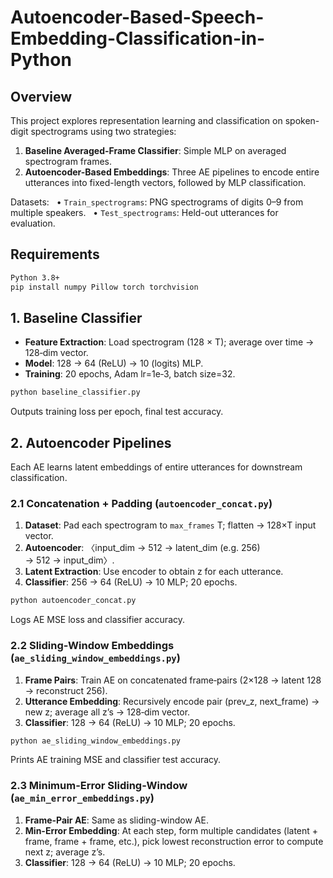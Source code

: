 # Autoencoder-Based-Speech-Embedding-Classification-in-Python

## Overview

This project explores representation learning and classification on spoken-digit spectrograms using two strategies:

1. **Baseline Averaged-Frame Classifier**: Simple MLP on averaged spectrogram frames.
2. **Autoencoder-Based Embeddings**: Three AE pipelines to encode entire utterances into fixed-length vectors, followed by MLP classification.

Datasets:
  • `Train_spectrograms`: PNG spectrograms of digits 0–9 from multiple speakers.
  • `Test_spectrograms`: Held-out utterances for evaluation.

## Requirements

```bash
Python 3.8+
pip install numpy Pillow torch torchvision
```

## 1. Baseline Classifier

* **Feature Extraction**: Load spectrogram (128 × T); average over time → 128‑dim vector.
* **Model**: 128 → 64 (ReLU) → 10 (logits) MLP.
* **Training**: 20 epochs, Adam lr=1e‑3, batch size=32.

```bash
python baseline_classifier.py
```

Outputs training loss per epoch, final test accuracy.

## 2. Autoencoder Pipelines

Each AE learns latent embeddings of entire utterances for downstream classification.

### 2.1 Concatenation + Padding (`autoencoder_concat.py`)

1. **Dataset**: Pad each spectrogram to `max_frames` T; flatten → 128×T input vector.
2. **Autoencoder**: 〈input\_dim → 512 → latent\_dim (e.g. 256) → 512 → input\_dim〉.
3. **Latent Extraction**: Use encoder to obtain z for each utterance.
4. **Classifier**: 256 → 64 (ReLU) → 10 MLP; 20 epochs.

```bash
python autoencoder_concat.py
```

Logs AE MSE loss and classifier accuracy.

### 2.2 Sliding-Window Embeddings (`ae_sliding_window_embeddings.py`)

1. **Frame Pairs**: Train AE on concatenated frame‑pairs (2×128 → latent 128 → reconstruct 256).
2. **Utterance Embedding**: Recursively encode pair (prev\_z, next\_frame) → new z; average all z’s → 128‑dim vector.
3. **Classifier**: 128 → 64 (ReLU) → 10 MLP; 20 epochs.

```bash
python ae_sliding_window_embeddings.py
```

Prints AE training MSE and classifier test accuracy.

### 2.3 Minimum-Error Sliding-Window (`ae_min_error_embeddings.py`)

1. **Frame-Pair AE**: Same as sliding-window AE.
2. **Min-Error Embedding**: At each step, form multiple candidates (latent + frame, frame + frame, etc.), pick lowest reconstruction error to compute next z; average z’s.
3. **Classifier**: 128 → 64 (ReLU) → 10 MLP; 20 epochs.

